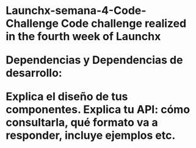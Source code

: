 <h1>Launchx-semana-4-Code-Challenge</h>
Code challenge realized in the fourth week of Launchx 


Dependencias y Dependencias de desarrollo:

Explica el diseño de tus componentes.
Explica tu API: cómo consultarla, qué formato va a responder, incluye ejemplos etc.

